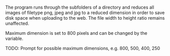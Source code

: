 The program runs through the subfolders of a directory and reduces all images of filetype png, jpeg and jpg 
to a reduced dimension in order to save disk space when uploading to the web. The file width to height ratio
remains unaffected.

Maximum dimension is set to 800 pixels and can be changed by the variable.

TODO: Prompt for possible maximum dimensions, e.g. 800, 500, 400, 250
